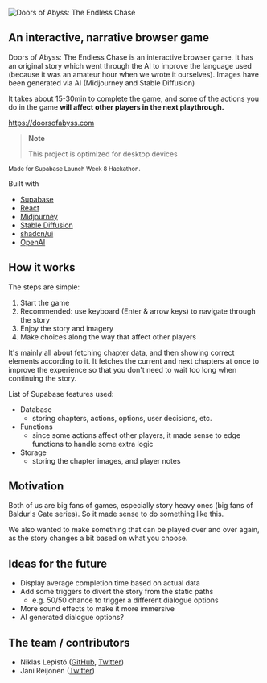 
![Doors of Abyss: The Endless Chase](https://github.com/laznic/doors-of-abyss/blob/main/public/share-img.png?raw=true)

## An interactive, narrative browser game

Doors of Abyss: The Endless Chase is an interactive browser game. It has an original story which went through the AI to improve the language used (because it was an amateur hour when we wrote it ourselves). Images have been generated via AI (Midjourney and Stable Diffusion)

It takes about 15-30min to complete the game, and some of the actions you do in the game **will affect other players in the next playthrough.**

https://doorsofabyss.com

> **Note**
>
> This project is optimized for desktop devices

<sup>Made for Supabase Launch Week 8 Hackathon.</sup> 

Built with
- [Supabase](https://supabase.com)
- [React](https://reactjs.org/)
- [Midjourney](https://www.midjourney.com/home)
- [Stable Diffusion](https://stability.ai/stable-diffusion)
- [shadcn/ui](https://ui.shadcn.com/)
- [OpenAI](https://openai.com/)

## How it works

The steps are simple:
1. Start the game
2. Recommended: use keyboard (Enter & arrow keys) to navigate through the story
3. Enjoy the story and imagery
4. Make choices along the way that affect other players

It's mainly all about fetching chapter data, and then showing correct elements according to it.
It fetches the current and next chapters at once to improve the experience so that you don't need to wait too long when continuing the story.

List of Supabase features used:
- Database
  - storing chapters, actions, options, user decisions, etc.
- Functions
  - since some actions affect other players, it made sense to edge functions to handle some extra logic
- Storage
  - storing the chapter images, and player notes

## Motivation

Both of us are big fans of games, especially story heavy ones (big fans of Baldur's Gate series). So it made sense to do something like this.

We also wanted to make something that can be played over and over again, as the story changes a bit based on what you choose. 

## Ideas for the future

- Display average completion time based on actual data
- Add some triggers to divert the story from the static paths 
  - e.g. 50/50 chance to trigger a different dialogue options
- More sound effects to make it more immersive
- AI generated dialogue options? 

## The team / contributors
- Niklas Lepistö ([GitHub](https://github.com/laznic), [Twitter](https://twitter.com/laznic))
- Jani Reijonen ([Twitter](https://twitter.com/janireijonen))

